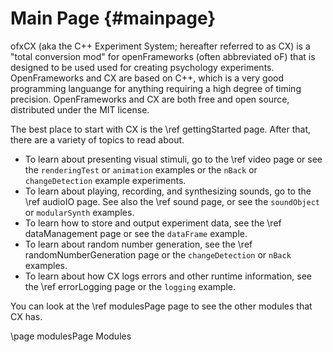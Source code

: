 Main Page                         {#mainpage}
=========

ofxCX (aka the C++ Experiment System; hereafter referred to as CX) is a "total conversion mod" for openFrameworks (often abbreviated oF) that 
is designed to be used used for creating psychology experiments. OpenFrameworks and CX are based on C++, which
is a very good programming languange for anything requiring a high degree of timing precision. OpenFrameworks 
and CX are both free and open source, distributed under the MIT license.

The best place to start with CX is the \ref gettingStarted page. After that, there are a variety of topics to read about.

+ To learn about presenting visual stimuli, go to the \ref video page or see the `renderingTest` or `animation` examples or the `nBack` or `changeDetection` example experiments.
+ To learn about playing, recording, and synthesizing sounds, go to the \ref audioIO page. See also the \ref sound page, or see the `soundObject` or `modularSynth` examples.
+ To learn how to store and output experiment data, see the \ref dataManagement page or see the `dataFrame` example.
+ To learn about random number generation, see the \ref randomNumberGeneration page or the `changeDetection` or `nBack` examples.
+ To learn about how CX logs errors and other runtime information, see the \ref errorLogging page or the `logging` example.

You can look at the \ref modulesPage page to see the other modules that CX has.

\page modulesPage Modules



